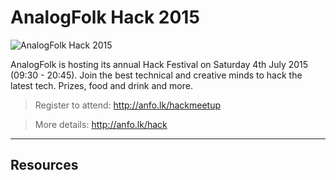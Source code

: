 AnalogFolk Hack 2015
===================
![AnalogFolk Hack 2015](https://pbs.twimg.com/media/CHSuVOCUYAATrln.jpg)

AnalogFolk is hosting its annual Hack Festival on Saturday 4th July 2015 (09:30 - 20:45). Join the best technical and creative minds to hack the latest tech. Prizes, food and drink and more.

>Register to attend: http://anfo.lk/hackmeetup

>More details: http://anfo.lk/hack

----------

Resources
-------------
